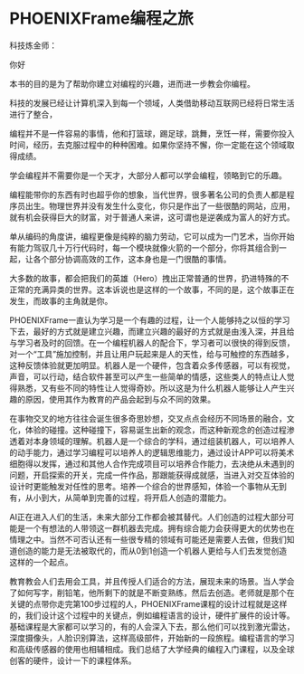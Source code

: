 # PHOENIXFrame编程之旅

科技炼金师：

你好

本书的目的是为了帮助你建立对编程的兴趣，进而进一步教会你编程。

科技的发展已经让计算机深入到每一个领域，人类借助移动互联网已经将日常生活进行了整合，

编程并不是一件容易的事情，他和打篮球，踢足球，跳舞，烹饪一样，需要你投入时间，经历，去克服过程中的种种困难。如果你坚持不懈，你一定能在这个领域取得成绩。

学会编程并不需要你是一个天才，大部分人都可以学会编程，领略到它的乐趣。

编程能带你的东西有时也超乎你的想象，当代世界，很多著名公司的负责人都是程序员出生。物理世界并没有发生什么变化，你只是作出了一些很酷的网站，应用，就有机会获得巨大的财富，对于普通人来讲，这可谓也是逆袭成为富人的好方式。

单从编码的角度讲，编程更像是纯粹的脑力劳动，它可以成为一门艺术，当你开始有能力驾驭几十万行代码时，每一个模块就像火箭的一个部分，你将其组合到一起，让各个部分协调高效的工作，这本身也是一门很酷的事情。

大多数的故事，都会把我们的英雄（Hero）拽出正常普通的世界，扔进特殊的不正常的充满异类的世界。这本诉说也是这样的一个故事，不同的是，这个故事正在发生，而故事的主角就是你。

PHOENIXFrame一直认为学习是一个有趣的过程，让一个人能够持之以恒的学习下去，最好的方式就是建立兴趣，而建立兴趣的最好的方式就是由浅入深，并且给与学习者及时的回馈。在一个编程机器人的配合下，学习者可以很快的得到反馈，对一个“工具”施加控制，并且让用户玩起来是人的天性，给与可触控的东西越多，这种反馈体验就更加明显。机器人是一个硬件，包含着众多传感器，可以有视觉，声音，可以行动，结合软件甚至可以产生一些简单的情感，这些类人的特点让人觉得熟悉，又有些不同的特性让人觉得奇妙。所以这是为什么机器人能够让人产生兴趣的原因，使用其作为教育的产品会起到与众不同的效果。

在事物交叉的地方往往会诞生很多奇思妙想，交叉点点会经历不同场景的融合，文化，体验的碰撞。这种碰撞下，容易诞生出新的观念，而这种新观念的创造过程渗透着对本身领域的理解。机器人是一个综合的学科，通过组装机器人，可以培养人的动手能力，通过学习编程可以培养人的逻辑思维能力，通过设计APP可以将美术细胞得以发挥，通过和其他人合作完成项目可以培养合作能力，去决绝从未遇到的问题，开启探索的开关，完成一件作品，那跟能获得成就感，当进入对交互体验的设计时更能触发对任性的思考。培养一个综合的世界感知，体验一个事物从无到有，从小到大，从简单到完善的过程，将开启人创造的潜能力。

AI正在进入人们的生活，未来大部分工作都会被其替代。人们创造的过程大部分可能是一个有想法的人带领这一群机器去完成。拥有综合能力会获得更大的优势也在情理之中。当然不可否认还有一些很专精的领域有可能还是需要人去做，但我们知道创造的能力是无法被取代的，而从0到1创造一个机器人更给与人们去发觉创造这样的一个起点。

教育教会人们去用会工具，并且传授人们适合的方法，展现未来的场景。当人学会了如何写字，削铅笔，他所剩下的就是不断变熟练，然后去创造。老师就是那个在关键的点带你走完第100步过程的人，PHOENIXFrame课程的设计过程就是这样的，我们设计这个过程中的关键点，例如编程语言的设计，硬件扩展件的设计等。基础课程是大家都可以学习的，有的人会深入下去，那么他们可以找到激光雷达，深度摄像头，人脸识别算法，这样高级部件，开始新的一段旅程。编程语言的学习和高级传感器的使用也相辅相成。我们总结了大学经典的编程入门课程，以及全球创客的硬件，设计一下的课程体系。



